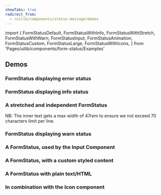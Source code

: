 ```yaml
---
showTabs: true
redirect_from:
  - /uilib/components/status-message/demos
---
```


import {
FormStatusDefault,
FormStatusWithInfo,
FormStatusWithStretch,
FormStatusWithWarn,
FormStatusInput,
FormStatusAnimation,
FormStatusCustom,
FormStatusLarge,
FormStatusWithIcons,
} from 'Pages/uilib/components/form-status/Examples'

## Demos

### FormStatus displaying error status

<FormStatusDefault />

### FormStatus displaying info status

<FormStatusWithInfo />

### A stretched and independent FormStatus

NB: The inner text gets a max width of 47rem to ensure we not exceed 70 characters limit per line.

<FormStatusWithStretch />

### FormStatus displaying warn status

<FormStatusWithWarn />

### A FormStatus, used by the Input Component

<FormStatusInput />

<!-- ### FormStatus Animation details -->

<!-- <FormStatusAnimation /> -->

### A FormStatus, with a custom styled content

<FormStatusCustom />

### A FormStatus with plain text/HTML

<FormStatusLarge />

### In combination with the Icon component

<FormStatusWithIcons />
